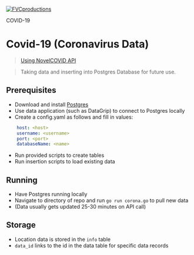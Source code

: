 <a href="http://fvcproductions.com"><img src="https://emojipedia-us.s3.dualstack.us-west-1.amazonaws.com/thumbs/240/apple/237/microbe_1f9a0.png" title="FVCproductions" alt="FVCproductions"></a>

<!-- [![FVCproductions](https://avatars1.githubusercontent.com/u/4284691?v=3&s=200)](http://fvcproductions.com) -->

COVID-19

# Covid-19 (Coronavirus Data)

><a href="github.com/NovelCOVID/API">Using NovelCOVID API</a>

> Taking data and inserting into Postgres Database for future use.

## Prerequisites

- Download and install <a href="https://www.postgresql.org/download/">Postgres</a>
- Use data application (such as DataGrip) to connect to Postgres locally
- Create a config.yaml as follows and fill in values:

```yaml
    host: <host>
    username: <username>
    port: <port>
    databaseName: <name>
```
- Run provided scripts to create tables
- Run insertion scripts to load existing data

## Running
- Have Postgres running locally
- Navigate to directory of repo and run `go run corona.go` to pull new data
- (Data usually gets updated 25-30 minutes on API call)

## Storage
- Location data is stored in the `info` table
- `data_id` links to the id in the data table for specific data records

